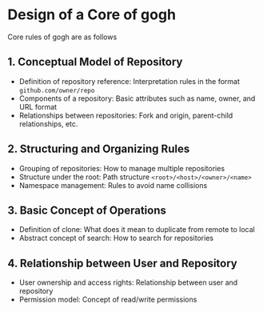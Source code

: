 # Design of a Core of gogh

Core rules of gogh are as follows

## 1. Conceptual Model of Repository

- Definition of repository reference: Interpretation rules in the format `github.com/owner/repo`
- Components of a repository: Basic attributes such as name, owner, and URL format
- Relationships between repositories: Fork and origin, parent-child relationships, etc.

## 2. Structuring and Organizing Rules

- Grouping of repositories: How to manage multiple repositories
- Structure under the root: Path structure `<root>/<host>/<owner>/<name>`
- Namespace management: Rules to avoid name collisions

## 3. Basic Concept of Operations

- Definition of clone: What does it mean to duplicate from remote to local
- Abstract concept of search: How to search for repositories

## 4. Relationship between User and Repository

- User ownership and access rights: Relationship between user and repository
- Permission model: Concept of read/write permissions
